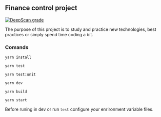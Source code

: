 ## Finance control project
[![DeepScan grade](https://deepscan.io/api/teams/13246/projects/16256/branches/344458/badge/grade.svg)](https://deepscan.io/dashboard#view=project&tid=13246&pid=16256&bid=344458)


The purpose of this project is to study and practice new technologies, best practices or simply spend time coding a bit.


### Comands

```
yarn install

yarn test

yarn test:unit

yarn dev

yarn build

yarn start
```


Before runing in dev or run `test` configure your enrironment variable files.